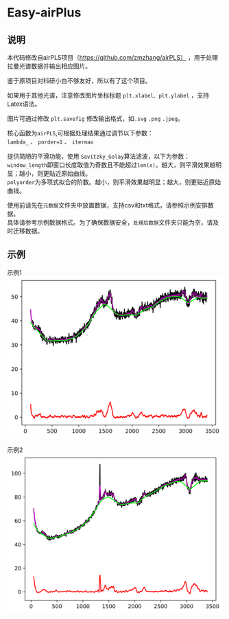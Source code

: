# Easy-airPlus
## 说明
本代码修改自airPLS项目（https://github.com/zmzhang/airPLS） ，用于处理拉曼光谱数据并输出相应图片。

鉴于原项目对科研小白不够友好，所以有了这个项目。

如果用于其他光谱，注意修改图片坐标标题 `plt.xlabel、plt.ylabel` ，支持Latex语法。

图片可通过修改 `plt.savefig` 修改输出格式，如`.svg` `.png` `.jpeg`。

核心函数为`airPLS`,可根据处理结果通过调节以下参数：  
`lambda_` 、 `porder=1` 、 `itermax` 

提供简陋的平滑功能，使用 `Savitzky_Golay`算法滤波，以下为参数：    
`window_length`即窗口长度取值为奇数且不能超过`len(x)`。越大，则平滑效果越明显；越小，则更贴近原始曲线。  
`polyorder`为多项式拟合的阶数。越小，则平滑效果越明显；越大，则更贴近原始曲线。

使用前请先在`元数据`文件夹中放置数据，支持csv和txt格式，请参照示例安排数据。  
具体请参考示例数据格式。为了确保数据安全，`处理后数据`文件夹只能为空，请及时迁移数据。

## 示例
示例1  
![Image text](https://github.com/YinYiLuoFeng/Easy-airPlus/blob/master/%E7%A4%BA%E4%BE%8B%E6%95%B0%E6%8D%AE/%E7%A4%BA%E4%BE%8B1.svg)  

示例2  
![Image text](https://github.com/YinYiLuoFeng/Easy-airPlus/blob/master/%E7%A4%BA%E4%BE%8B%E6%95%B0%E6%8D%AE/%E7%A4%BA%E4%BE%8B2.svg)  


